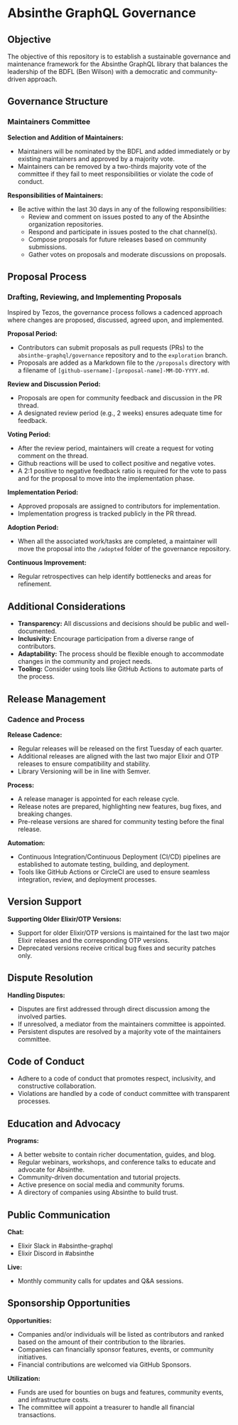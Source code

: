 # Absinthe GraphQL Governance

## Objective

The objective of this repository is to establish a sustainable governance and maintenance framework for the Absinthe GraphQL library that balances the leadership of the BDFL (Ben Wilson) with a democratic and community-driven approach.

## Governance Structure

### Maintainers Committee

**Selection and Addition of Maintainers:**

- Maintainers will be nominated by the BDFL and added immediately or by existing maintainers and approved by a majority vote.
- Maintainers can be removed by a two-thirds majority vote of the committee if they fail to meet responsibilities or violate the code of conduct.

**Responsibilities of Maintainers:**

- Be active within the last 30 days in any of the following responsibilities:
  - Review and comment on issues posted to any of the Absinthe organization repositories.
  - Respond and participate in issues posted to the chat channel(s).
  - Compose proposals for future releases based on community submissions.
  - Gather votes on proposals and moderate discussions on proposals.

## Proposal Process

### Drafting, Reviewing, and Implementing Proposals

Inspired by Tezos, the governance process follows a cadenced approach where changes are proposed, discussed, agreed upon, and implemented.

**Proposal Period:**

- Contributors can submit proposals as pull requests (PRs) to the `absinthe-graphql/governance` repository and to the `exploration` branch.
- Proposals are added as a Markdown file to the `/proposals` directory with a filename of `[github-username]-[proposal-name]-MM-DD-YYYY.md`.

**Review and Discussion Period:**

- Proposals are open for community feedback and discussion in the PR thread.
- A designated review period (e.g., 2 weeks) ensures adequate time for feedback.

**Voting Period:**

- After the review period, maintainers will create a request for voting comment on the thread.
- Github reactions will be used to collect positive and negative votes.
- A 2:1 positive to negative feedback ratio is required for the vote to pass and for the proposal to move into the implementation phase.

**Implementation Period:**

- Approved proposals are assigned to contributors for implementation.
- Implementation progress is tracked publicly in the PR thread.

**Adoption Period:**

- When all the associated work/tasks are completed, a maintainer will move the proposal into the `/adopted` folder of the governance repository.

**Continuous Improvement:**

- Regular retrospectives can help identify bottlenecks and areas for refinement.

## Additional Considerations

- **Transparency:** All discussions and decisions should be public and well-documented.
- **Inclusivity:** Encourage participation from a diverse range of contributors.
- **Adaptability:** The process should be flexible enough to accommodate changes in the community and project needs.
- **Tooling:** Consider using tools like GitHub Actions to automate parts of the process.

## Release Management

### Cadence and Process

**Release Cadence:**

- Regular releases will be released on the first Tuesday of each quarter.
- Additional releases are aligned with the last two major Elixir and OTP releases to ensure compatibility and stability.
- Library Versioning will be in line with Semver.

**Process:**

- A release manager is appointed for each release cycle.
- Release notes are prepared, highlighting new features, bug fixes, and breaking changes.
- Pre-release versions are shared for community testing before the final release.

**Automation:**

- Continuous Integration/Continuous Deployment (CI/CD) pipelines are established to automate testing, building, and deployment.
- Tools like GitHub Actions or CircleCI are used to ensure seamless integration, review, and deployment processes.

## Version Support

**Supporting Older Elixir/OTP Versions:**

- Support for older Elixir/OTP versions is maintained for the last two major Elixir releases and the corresponding OTP versions.
- Deprecated versions receive critical bug fixes and security patches only.

## Dispute Resolution

**Handling Disputes:**

- Disputes are first addressed through direct discussion among the involved parties.
- If unresolved, a mediator from the maintainers committee is appointed.
- Persistent disputes are resolved by a majority vote of the maintainers committee.

## Code of Conduct

- Adhere to a code of conduct that promotes respect, inclusivity, and constructive collaboration.
- Violations are handled by a code of conduct committee with transparent processes.

## Education and Advocacy

**Programs:**

- A better website to contain richer documentation, guides, and blog.
- Regular webinars, workshops, and conference talks to educate and advocate for Absinthe.
- Community-driven documentation and tutorial projects.
- Active presence on social media and community forums.
- A directory of companies using Absinthe to build trust.

## Public Communication

**Chat:**

- Elixir Slack in #absinthe-graphql
- Elixir Discord in #absinthe

**Live:**

- Monthly community calls for updates and Q&A sessions.

## Sponsorship Opportunities

**Opportunities:**

- Companies and/or individuals will be listed as contributors and ranked based on the amount of their contribution to the libraries.
- Companies can financially sponsor features, events, or community initiatives.
- Financial contributions are welcomed via GitHub Sponsors.

**Utilization:**

- Funds are used for bounties on bugs and features, community events, and infrastructure costs.
- The committee will appoint a treasurer to handle all financial transactions.
